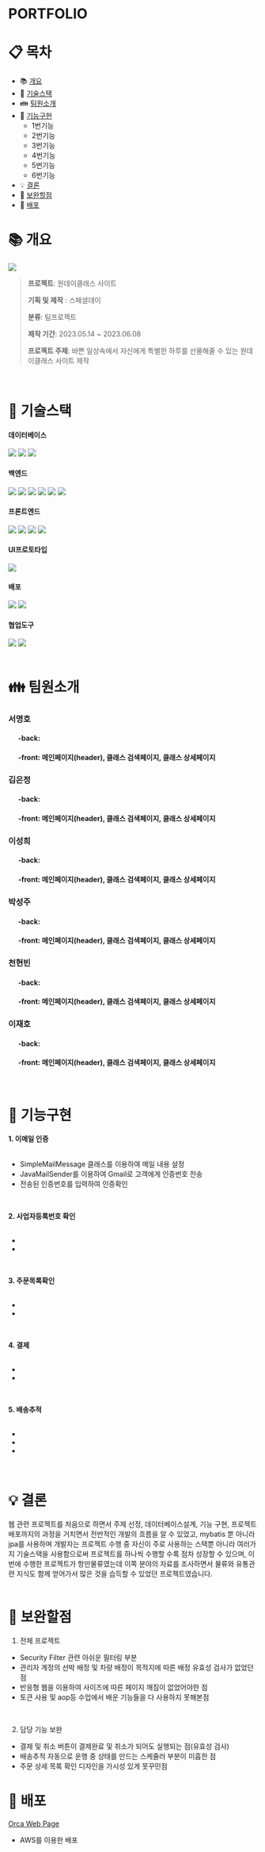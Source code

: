 
# PORTFOLIO
# :clipboard: 목차

- :books: <a href="#outline">개요</a>
- :wrench: <a href="#tech">기술스택</a>
- :family: <a href="#team">팀원소개</a>
- :bookmark_tabs: <a href="#function">기능구현</a>
  - 1번기능
  - 2번기능
  - 3번기능
  - 4번기능
  - 5번기능
  - 6번기능
- :bulb: <a href="#result">결론</a>
- :mag_right: <a href="#fullfill">보완할점</a>
- :bookmark: <a href="#url">배포</a><br/>


# :books: <a name="outline">개요</a>
<img src="https://github.com/pknu05/Final-Project/assets/123917210/6e677789-5a8b-4b94-a395-8923180659e2.png">

>**프로젝트**: 원데이클래스 사이트
>
>**기획 및 제작** : 스페셜데이
>
>**분류**: 팀프로젝트
>
>**제작 기간**: 2023.05.14 ~ 2023.06.08
>
>**프로젝트 주제**: 바쁜 일상속에서 자신에게 특별한 하루를 선물해줄 수 있는 원데이클래스 사이트 제작 

<br/>

# :wrench: <a name="tech">기술스택</a>
<h4>데이터베이스</h4>
<div align="left">
 	<img src="https://img.shields.io/badge/ORACLE-F80000?style=flat&logo=oracle&logoColor=white" />
  	<img src="https://img.shields.io/badge/H2-232F3E?style=flat&logo=h2&logoColor=white" />
	<img src="https://img.shields.io/badge/Redis-DC382D?style=flat&logo=redis&logoColor=white" />
</div> 
<h4>백엔드</h4>
<div align="left">
 	<img src="https://img.shields.io/badge/JAVA-007396?style=flat&logo=Java&logoColor=white"/>
  	<img src="https://img.shields.io/badge/Spring Boot-6DB33F?style=flat&logo=springboot&logoColor=white" />
 	<img src="https://img.shields.io/badge/Spring Security-6DB33F?style=flat&logo=springsecurity&logoColor=white" />
  	<img src="https://img.shields.io/badge/JPA-59666C?style=flat&logo=hibernate&logoColor=white" />
 	<img src="https://img.shields.io/badge/MyBatis-232F3E?style=flat&logo=mybatis&logoColor=white" />
	<img src="https://img.shields.io/badge/thymeleaf-005F0F?style=flat&logo=thymeleaf&logoColor=white" />
</div>
</div> 
<h4>프론트엔드</h4>
<div align="left">
	<img src="https://img.shields.io/badge/HTML5-E34F26?style=flat&logo=HTML5&logoColor=white"/>
	<img src="https://img.shields.io/badge/CSS3-1572B6?style=flat&logo=CSS3&logoColor=white"/>
  	<img src="https://img.shields.io/badge/JAVASCRIPT-F7DF1E?style=flat&logo=javascript&logoColor=white"/>
	<img src="https://img.shields.io/badge/bootstrap-7952B3?style=flat&logo=bootstrap&logoColor=white" />
</div>
<h4>UI프로토타입</h4>
<div align="left">
	<img src="https://img.shields.io/badge/FIGMA-F24E1E?style=flat&logo=figma&logoColor=white" />
</div>
<h4>배포</h4>
<div align="left">
  <img src="https://img.shields.io/badge/Linux-FCC624?style=flat&logo=linux&logoColor=white" />
	<img src="https://img.shields.io/badge/AWS-232F3E?style=flat&logo=amazonaws&logoColor=white" />
</div>
<h4>협업도구</h4>
<div align="left">
	<img src="https://img.shields.io/badge/Notion-000000?style=flat&logo=Notion&logoColor=white" />
	<img src="https://img.shields.io/badge/GitHub-181717?style=flat&logo=GitHub&logoColor=white" />
</div>

<br/>

# :family: <a name="team">팀원소개</a>
<div>
	
<h3>서명호</h3>

#### &nbsp;&nbsp;&nbsp;&nbsp;&nbsp;&nbsp;-back: 
#### &nbsp;&nbsp;&nbsp;&nbsp;&nbsp;&nbsp;-front: 메인페이지(header), 클래스 검색페이지, 클래스 상세페이지

<h3>김은정</h3>

#### &nbsp;&nbsp;&nbsp;&nbsp;&nbsp;&nbsp;-back: 
#### &nbsp;&nbsp;&nbsp;&nbsp;&nbsp;&nbsp;-front: 메인페이지(header), 클래스 검색페이지, 클래스 상세페이지

<h3>이성희</h3>

#### &nbsp;&nbsp;&nbsp;&nbsp;&nbsp;&nbsp;-back: 
#### &nbsp;&nbsp;&nbsp;&nbsp;&nbsp;&nbsp;-front: 메인페이지(header), 클래스 검색페이지, 클래스 상세페이지

<h3>박성주</h3>

#### &nbsp;&nbsp;&nbsp;&nbsp;&nbsp;&nbsp;-back: 
#### &nbsp;&nbsp;&nbsp;&nbsp;&nbsp;&nbsp;-front: 메인페이지(header), 클래스 검색페이지, 클래스 상세페이지

<h3>천현빈</h3>

#### &nbsp;&nbsp;&nbsp;&nbsp;&nbsp;&nbsp;-back: 
#### &nbsp;&nbsp;&nbsp;&nbsp;&nbsp;&nbsp;-front: 메인페이지(header), 클래스 검색페이지, 클래스 상세페이지

<h3>이재호</h3>

#### &nbsp;&nbsp;&nbsp;&nbsp;&nbsp;&nbsp;-back: 
#### &nbsp;&nbsp;&nbsp;&nbsp;&nbsp;&nbsp;-front: 메인페이지(header), 클래스 검색페이지, 클래스 상세페이지

</div><br/>

# :bookmark_tabs: <a name="function">기능구현</a>
**1. 이메일 인증**
<img src=""> <br/><br/>
- SimpleMailMessage 클래스를 이용하여 메일 내용 설정
- JavaMailSender를 이용하여 Gmail로 고객에게 인증번호 전송
- 전송된 인증번호를 입력하여 인증확인
<br/>

**2. 사업자등록번호 확인**
<img src=""> <br/><br/>

- 
- 
<br/>

**3. 주문목록확인**
<img src=""> <br/><br/>

- 
- 
<br/>

**4. 결제**
<img src=""> <br/><br/>

- 
- 
<br/>

**5. 배송추적**
<img src=""> <br/><br/>

- 
- 
- 
<br/>

# :bulb: <a name="result">결론</a>
웹 관련 프로젝트를 처음으로 하면서 주제 선정, 데이터베이스설계, 기능 구현, 프로젝트 배포까지의
과정을 거치면서 전반적인 개발의 흐름을 알 수 있었고, mybatis 뿐 아니라 jpa를 사용하며 개발자는
프로젝트 수행 중 자신이 주로 사용하는 스택뿐 아니라 여러가지 기술스택을 사용함으로써
프로젝트를 하나씩 수행할 수록 점차 성장할 수 있으며, 이번에 수행한 프로젝트가 항만물류였는데
이쪽 분야의 자료를 조사하면서 물류와 유통관련 지식도 함께 얻어가서 많은 것을 습득할 수 있었던
프로젝트였습니다.<br/><br/>

# :mag_right: <a name="fullfill">보완할점</a>
1. 전체 프로젝트
 - Security Filter 관련 아쉬운 필터링 부분
 - 관리자 계정의 선박 배정 및 차량 배정이 목적지에 따른 배정 유효성 검사가 없었던 점
 - 반응형 웹을 이용하여 사이즈에 따른 페이지 깨짐이 없었어야한 점
 - 토큰 사용 및 aop등 수업에서 배운 기능들을 다 사용하지 못해본점
 <br/>

2. 담당 기능 보완
 - 결제 및 취소 버튼이 결제완료 및 취소가 되어도 실행되는 점(유효성 검사)
 - 배송추적 자동으로 운행 중 상태를 만드는 스케줄러 부분이 미흡한 점
 - 주문 상세 목록 확인 디자인을 가시성 있게 못꾸민점

# :bookmark: <a name="url">배포</a>
<a href="http://13.125.14.162:8080/ROOT2/orca/home.do">Orca Web Page</a>
- AWS를 이용한 배포
